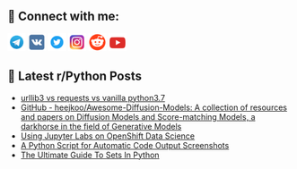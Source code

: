 ## 🔎 Connect with me:
[<img src="https://github.com/bullbesh/bullbesh/blob/main/images/Telegram.png" width="32" height="32" />](https://t.me/bullbesh)
[<img src="https://github.com/bullbesh/bullbesh/blob/main/images/VK.png" width="32" height="32" />](https://vk.com/bullbesh)
[<img src="https://github.com/bullbesh/bullbesh/blob/main/images/Twitter.png" width="32" height="32" />](https://twitter.com/bullbesh1)
[<img src="https://github.com/bullbesh/bullbesh/blob/main/images/Instagram.png" width="32" height="32" />](https://www.instagram.com/bullbesh)
[<img src="https://github.com/bullbesh/bullbesh/blob/main/images/Reddit.png" width="32" height="32" />](https://www.reddit.com/user/bullbesh)
[<img src="https://github.com/bullbesh/bullbesh/blob/main/images/YouTube.png" width="32" height="32" />](https://www.youtube.com/channel/UCtfjRs6uzgq5mfm8S06WTcg)

## 📕 Latest r/Python Posts
<!-- BLOG-POST-LIST:START -->
- [urllib3 vs requests vs vanilla python3.7](https://www.reddit.com/r/Python/comments/xzh3eg/urllib3_vs_requests_vs_vanilla_python37/)
- [GitHub - heejkoo/Awesome-Diffusion-Models: A collection of resources and papers on Diffusion Models and Score-matching Models, a darkhorse in the field of Generative Models](https://www.reddit.com/r/Python/comments/xzgy4g/github_heejkooawesomediffusionmodels_a_collection/)
- [Using Jupyter Labs on OpenShift Data Science](https://www.reddit.com/r/Python/comments/xzgahq/using_jupyter_labs_on_openshift_data_science/)
- [A Python Script for Automatic Code Output Screenshots](https://www.reddit.com/r/Python/comments/xzg01r/a_python_script_for_automatic_code_output/)
- [The Ultimate Guide To Sets In Python](https://www.reddit.com/r/Python/comments/xzfxym/the_ultimate_guide_to_sets_in_python/)
<!-- BLOG-POST-LIST:END -->
